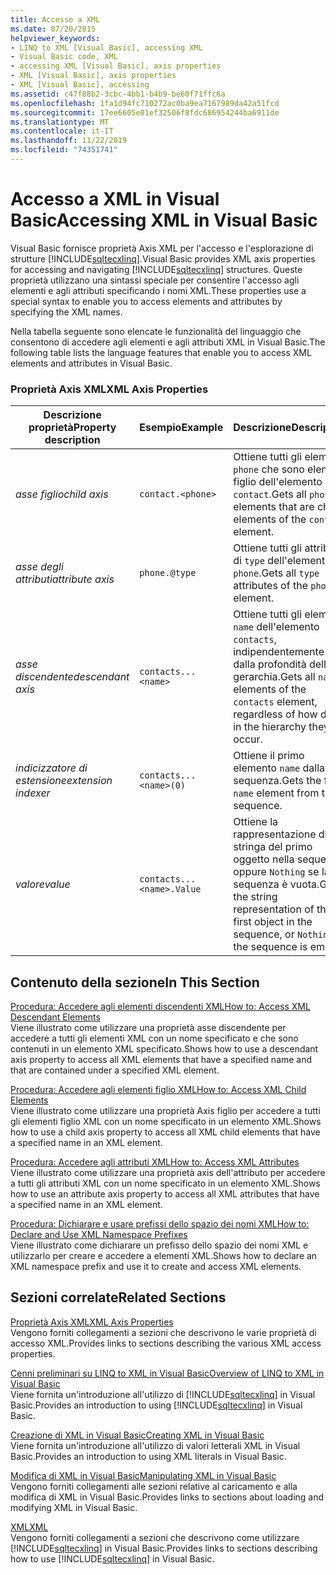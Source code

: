 ```yaml
---
title: Accesso a XML
ms.date: 07/20/2015
helpviewer_keywords:
- LINQ to XML [Visual Basic], accessing XML
- Visual Basic code, XML
- accessing XML [Visual Basic], axis properties
- XML [Visual Basic], axis properties
- XML [Visual Basic], accessing
ms.assetid: c47f88b2-3cbc-4bb1-b4b9-be60f71ffc6a
ms.openlocfilehash: 1fa1d94fc710272ac0ba9ea7167989da42a51fcd
ms.sourcegitcommit: 17ee6605e01ef32506f8fdc686954244ba6911de
ms.translationtype: MT
ms.contentlocale: it-IT
ms.lasthandoff: 11/22/2019
ms.locfileid: "74351741"
---
```

# <a name="accessing-xml-in-visual-basic"></a><span data-ttu-id="a8a89-102">Accesso a XML in Visual Basic</span><span class="sxs-lookup"><span data-stu-id="a8a89-102">Accessing XML in Visual Basic</span></span>
<span data-ttu-id="a8a89-103">Visual Basic fornisce proprietà Axis XML per l'accesso e l'esplorazione di strutture [!INCLUDE[sqltecxlinq](~/includes/sqltecxlinq-md.md)].</span><span class="sxs-lookup"><span data-stu-id="a8a89-103">Visual Basic provides XML axis properties for accessing and navigating [!INCLUDE[sqltecxlinq](~/includes/sqltecxlinq-md.md)] structures.</span></span> <span data-ttu-id="a8a89-104">Queste proprietà utilizzano una sintassi speciale per consentire l'accesso agli elementi e agli attributi specificando i nomi XML.</span><span class="sxs-lookup"><span data-stu-id="a8a89-104">These properties use a special syntax to enable you to access elements and attributes by specifying the XML names.</span></span>  
  
 <span data-ttu-id="a8a89-105">Nella tabella seguente sono elencate le funzionalità del linguaggio che consentono di accedere agli elementi e agli attributi XML in Visual Basic.</span><span class="sxs-lookup"><span data-stu-id="a8a89-105">The following table lists the language features that enable you to access XML elements and attributes in Visual Basic.</span></span>  
  
### <a name="xml-axis-properties"></a><span data-ttu-id="a8a89-106">Proprietà Axis XML</span><span class="sxs-lookup"><span data-stu-id="a8a89-106">XML Axis Properties</span></span>  
  
|<span data-ttu-id="a8a89-107">Descrizione proprietà</span><span class="sxs-lookup"><span data-stu-id="a8a89-107">Property description</span></span>|<span data-ttu-id="a8a89-108">Esempio</span><span class="sxs-lookup"><span data-stu-id="a8a89-108">Example</span></span>|<span data-ttu-id="a8a89-109">Descrizione</span><span class="sxs-lookup"><span data-stu-id="a8a89-109">Description</span></span>|  
|--------------------------|-------------|-----------------|  
|<span data-ttu-id="a8a89-110">*asse figlio*</span><span class="sxs-lookup"><span data-stu-id="a8a89-110">*child axis*</span></span>|`contact.<phone>`|<span data-ttu-id="a8a89-111">Ottiene tutti gli elementi `phone` che sono elementi figlio dell'elemento `contact`.</span><span class="sxs-lookup"><span data-stu-id="a8a89-111">Gets all `phone` elements that are child elements of the `contact` element.</span></span>|  
|<span data-ttu-id="a8a89-112">*asse degli attributi*</span><span class="sxs-lookup"><span data-stu-id="a8a89-112">*attribute axis*</span></span>|`phone.@type`|<span data-ttu-id="a8a89-113">Ottiene tutti gli attributi di `type` dell'elemento `phone`.</span><span class="sxs-lookup"><span data-stu-id="a8a89-113">Gets all `type` attributes of the `phone` element.</span></span>|  
|<span data-ttu-id="a8a89-114">*asse discendente*</span><span class="sxs-lookup"><span data-stu-id="a8a89-114">*descendant axis*</span></span>|`contacts...<name>`|<span data-ttu-id="a8a89-115">Ottiene tutti gli elementi `name` dell'elemento `contacts`, indipendentemente dalla profondità della gerarchia.</span><span class="sxs-lookup"><span data-stu-id="a8a89-115">Gets all `name` elements of the `contacts` element, regardless of how deep in the hierarchy they occur.</span></span>|  
|<span data-ttu-id="a8a89-116">*indicizzatore di estensione*</span><span class="sxs-lookup"><span data-stu-id="a8a89-116">*extension indexer*</span></span>|`contacts...<name>(0)`|<span data-ttu-id="a8a89-117">Ottiene il primo elemento `name` dalla sequenza.</span><span class="sxs-lookup"><span data-stu-id="a8a89-117">Gets the first `name` element from the sequence.</span></span>|  
|<span data-ttu-id="a8a89-118">*valore*</span><span class="sxs-lookup"><span data-stu-id="a8a89-118">*value*</span></span>|`contacts...<name>.Value`|<span data-ttu-id="a8a89-119">Ottiene la rappresentazione di stringa del primo oggetto nella sequenza oppure `Nothing` se la sequenza è vuota.</span><span class="sxs-lookup"><span data-stu-id="a8a89-119">Gets the string representation of the first object in the sequence, or `Nothing` if the sequence is empty.</span></span>|  
  
## <a name="in-this-section"></a><span data-ttu-id="a8a89-120">Contenuto della sezione</span><span class="sxs-lookup"><span data-stu-id="a8a89-120">In This Section</span></span>  
 [<span data-ttu-id="a8a89-121">Procedura: Accedere agli elementi discendenti XML</span><span class="sxs-lookup"><span data-stu-id="a8a89-121">How to: Access XML Descendant Elements</span></span>](../../../../visual-basic/programming-guide/language-features/xml/how-to-access-xml-descendant-elements.md)  
 <span data-ttu-id="a8a89-122">Viene illustrato come utilizzare una proprietà asse discendente per accedere a tutti gli elementi XML con un nome specificato e che sono contenuti in un elemento XML specificato.</span><span class="sxs-lookup"><span data-stu-id="a8a89-122">Shows how to use a descendant axis property to access all XML elements that have a specified name and that are contained under a specified XML element.</span></span>  
  
 [<span data-ttu-id="a8a89-123">Procedura: Accedere agli elementi figlio XML</span><span class="sxs-lookup"><span data-stu-id="a8a89-123">How to: Access XML Child Elements</span></span>](../../../../visual-basic/programming-guide/language-features/xml/how-to-access-xml-child-elements.md)  
 <span data-ttu-id="a8a89-124">Viene illustrato come utilizzare una proprietà Axis figlio per accedere a tutti gli elementi figlio XML con un nome specificato in un elemento XML.</span><span class="sxs-lookup"><span data-stu-id="a8a89-124">Shows how to use a child axis property to access all XML child elements that have a specified name in an XML element.</span></span>  
  
 [<span data-ttu-id="a8a89-125">Procedura: Accedere agli attributi XML</span><span class="sxs-lookup"><span data-stu-id="a8a89-125">How to: Access XML Attributes</span></span>](../../../../visual-basic/programming-guide/language-features/xml/how-to-access-xml-attributes.md)  
 <span data-ttu-id="a8a89-126">Viene illustrato come utilizzare una proprietà axis dell'attributo per accedere a tutti gli attributi XML con un nome specificato in un elemento XML.</span><span class="sxs-lookup"><span data-stu-id="a8a89-126">Shows how to use an attribute axis property to access all XML attributes that have a specified name in an XML element.</span></span>  
  
 [<span data-ttu-id="a8a89-127">Procedura: Dichiarare e usare prefissi dello spazio dei nomi XML</span><span class="sxs-lookup"><span data-stu-id="a8a89-127">How to: Declare and Use XML Namespace Prefixes</span></span>](../../../../visual-basic/programming-guide/language-features/xml/how-to-declare-and-use-xml-namespace-prefixes.md)  
 <span data-ttu-id="a8a89-128">Viene illustrato come dichiarare un prefisso dello spazio dei nomi XML e utilizzarlo per creare e accedere a elementi XML.</span><span class="sxs-lookup"><span data-stu-id="a8a89-128">Shows how to declare an XML namespace prefix and use it to create and access XML elements.</span></span>  
  
## <a name="related-sections"></a><span data-ttu-id="a8a89-129">Sezioni correlate</span><span class="sxs-lookup"><span data-stu-id="a8a89-129">Related Sections</span></span>  
 [<span data-ttu-id="a8a89-130">Proprietà Axis XML</span><span class="sxs-lookup"><span data-stu-id="a8a89-130">XML Axis Properties</span></span>](../../../../visual-basic/language-reference/xml-axis/index.md)  
 <span data-ttu-id="a8a89-131">Vengono forniti collegamenti a sezioni che descrivono le varie proprietà di accesso XML.</span><span class="sxs-lookup"><span data-stu-id="a8a89-131">Provides links to sections describing the various XML access properties.</span></span>  
  
 [<span data-ttu-id="a8a89-132">Cenni preliminari su LINQ to XML in Visual Basic</span><span class="sxs-lookup"><span data-stu-id="a8a89-132">Overview of LINQ to XML in Visual Basic</span></span>](../../../../visual-basic/programming-guide/language-features/xml/overview-of-linq-to-xml.md)  
 <span data-ttu-id="a8a89-133">Viene fornita un'introduzione all'utilizzo di [!INCLUDE[sqltecxlinq](~/includes/sqltecxlinq-md.md)] in Visual Basic.</span><span class="sxs-lookup"><span data-stu-id="a8a89-133">Provides an introduction to using [!INCLUDE[sqltecxlinq](~/includes/sqltecxlinq-md.md)] in Visual Basic.</span></span>  
  
 [<span data-ttu-id="a8a89-134">Creazione di XML in Visual Basic</span><span class="sxs-lookup"><span data-stu-id="a8a89-134">Creating XML in Visual Basic</span></span>](../../../../visual-basic/programming-guide/language-features/xml/creating-xml.md)  
 <span data-ttu-id="a8a89-135">Viene fornita un'introduzione all'utilizzo di valori letterali XML in Visual Basic.</span><span class="sxs-lookup"><span data-stu-id="a8a89-135">Provides an introduction to using XML literals in Visual Basic.</span></span>  
  
 [<span data-ttu-id="a8a89-136">Modifica di XML in Visual Basic</span><span class="sxs-lookup"><span data-stu-id="a8a89-136">Manipulating XML in Visual Basic</span></span>](../../../../visual-basic/programming-guide/language-features/xml/manipulating-xml.md)  
 <span data-ttu-id="a8a89-137">Vengono forniti collegamenti alle sezioni relative al caricamento e alla modifica di XML in Visual Basic.</span><span class="sxs-lookup"><span data-stu-id="a8a89-137">Provides links to sections about loading and modifying XML in Visual Basic.</span></span>  
  
 [<span data-ttu-id="a8a89-138">XML</span><span class="sxs-lookup"><span data-stu-id="a8a89-138">XML</span></span>](../../../../visual-basic/programming-guide/language-features/xml/index.md)  
 <span data-ttu-id="a8a89-139">Vengono forniti collegamenti a sezioni che descrivono come utilizzare [!INCLUDE[sqltecxlinq](~/includes/sqltecxlinq-md.md)] in Visual Basic.</span><span class="sxs-lookup"><span data-stu-id="a8a89-139">Provides links to sections describing how to use [!INCLUDE[sqltecxlinq](~/includes/sqltecxlinq-md.md)] in Visual Basic.</span></span>
